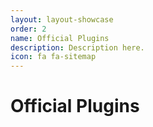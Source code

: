 ```yaml
---
layout: layout-showcase
order: 2
name: Official Plugins
description: Description here.
icon: fa fa-sitemap
---
```


# Official Plugins
